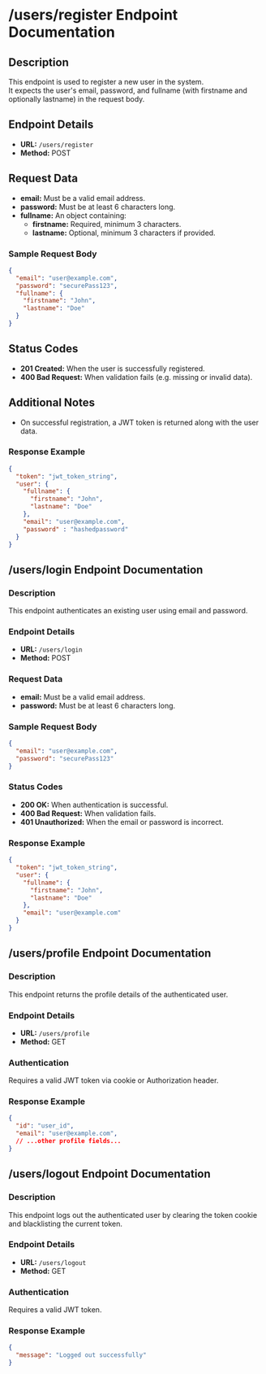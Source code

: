 # /users/register Endpoint Documentation

## Description
This endpoint is used to register a new user in the system.  
It expects the user's email, password, and fullname (with firstname and optionally lastname) in the request body.

## Endpoint Details
- **URL:** `/users/register`
- **Method:** POST

## Request Data
- **email:** Must be a valid email address.
- **password:** Must be at least 6 characters long.
- **fullname:** An object containing:
  - **firstname:** Required, minimum 3 characters.
  - **lastname:** Optional, minimum 3 characters if provided.

### Sample Request Body
```json
{
  "email": "user@example.com",
  "password": "securePass123",
  "fullname": {
    "firstname": "John",
    "lastname": "Doe"
  }
}
```

## Status Codes
- **201 Created:** When the user is successfully registered.
- **400 Bad Request:** When validation fails (e.g. missing or invalid data).

## Additional Notes
- On successful registration, a JWT token is returned along with the user data.

### Response Example
```json
{
  "token": "jwt_token_string",
  "user": {
    "fullname": {
      "firstname": "John",
      "lastname": "Doe"
    },
    "email": "user@example.com",
    "password" : "hashedpassword"
  }
}
```

## /users/login Endpoint Documentation

### Description
This endpoint authenticates an existing user using email and password.

### Endpoint Details
- **URL:** `/users/login`
- **Method:** POST

### Request Data
- **email:** Must be a valid email address.
- **password:** Must be at least 6 characters long.

### Sample Request Body
```json
{
  "email": "user@example.com",
  "password": "securePass123"
}
```

### Status Codes
- **200 OK:** When authentication is successful.
- **400 Bad Request:** When validation fails.
- **401 Unauthorized:** When the email or password is incorrect.

### Response Example
```json
{
  "token": "jwt_token_string",
  "user": {
    "fullname": {
      "firstname": "John",
      "lastname": "Doe"
    },
    "email": "user@example.com"
  }
}
```

## /users/profile Endpoint Documentation

### Description
This endpoint returns the profile details of the authenticated user.

### Endpoint Details
- **URL:** `/users/profile`
- **Method:** GET

### Authentication
Requires a valid JWT token via cookie or Authorization header.

### Response Example
```json
{
  "id": "user_id",
  "email": "user@example.com",
  // ...other profile fields...
}
```

## /users/logout Endpoint Documentation

### Description
This endpoint logs out the authenticated user by clearing the token cookie and blacklisting the current token.

### Endpoint Details
- **URL:** `/users/logout`
- **Method:** GET

### Authentication
Requires a valid JWT token.

### Response Example
```json
{
  "message": "Logged out successfully"
}
```
